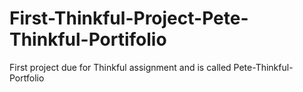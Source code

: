 # First-Thinkful-Project-Pete-Thinkful-Portifolio
First project due for Thinkful assignment and is called Pete-Thinkful-Portfolio
